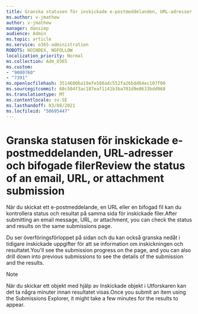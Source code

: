 ```yaml
---
title: Granska statusen för inskickade e-postmeddelanden, URL-adresser och bifogade filer
ms.author: v-jmathew
author: v-jmathew
manager: dansimp
audience: Admin
ms.topic: article
ms.service: o365-administration
ROBOTS: NOINDEX, NOFOLLOW
localization_priority: Normal
ms.collection: Adm_O365
ms.custom:
- "9000760"
- "7391"
ms.openlocfilehash: 3514600ba19efe508adc552fa26bdd64ec107f00
ms.sourcegitcommit: 60c504f3ac187eaf1141b3ba701d9e0633bdd968
ms.translationtype: MT
ms.contentlocale: sv-SE
ms.lasthandoff: 03/08/2021
ms.locfileid: "50695447"
---
```

# <a name="review-the-status-of-an-email-url-or-attachment-submission"></a><span data-ttu-id="c706a-102">Granska statusen för inskickade e-postmeddelanden, URL-adresser och bifogade filer</span><span class="sxs-lookup"><span data-stu-id="c706a-102">Review the status of an email, URL, or attachment submission</span></span>

<span data-ttu-id="c706a-103">När du skickat ett e-postmeddelande, en URL eller en bifogad fil kan du kontrollera status och resultat på samma sida för inskickade filer.</span><span class="sxs-lookup"><span data-stu-id="c706a-103">After submitting an email message, URL, or attachment, you can check the status and results on the same submissions page.</span></span>

<span data-ttu-id="c706a-104">Du ser överföringsförloppet på sidan och du kan också granska nedåt i tidigare inskickade uppgifter för att se information om inskickningen och resultatet.</span><span class="sxs-lookup"><span data-stu-id="c706a-104">You'll see the submission progress on the page, and you can also drill down into previous submissions to see the details of the submission and the results.</span></span>

> [!NOTE]
> <span data-ttu-id="c706a-105">När du skickar ett objekt med hjälp av Inskickade objekt i Utforskaren kan det ta några minuter innan resultatet visas.</span><span class="sxs-lookup"><span data-stu-id="c706a-105">Once you submit an item using the Submissions Explorer, it might take a few minutes for the results to appear.</span></span>
